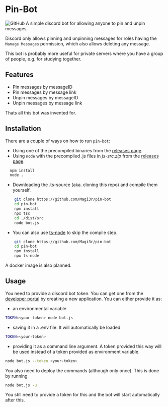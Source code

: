 
# Pin-Bot
![GitHub](https://img.shields.io/github/license/Magi3r/pin-bot)
A simple discord bot for allowing anyone to pin and unpin messages.

Discord only allows pinning and unpinning messages for roles having the `Manage Messages` permission, which also allows deleting any message.

This bot is probably more useful for private servers where you have a group of people, e.g. for studying together. 
## Features

- Pin messages by messageID
- Pin messages by message link
- Unpin messages by messageID
- Unpin messages by message link

Thats all this bot was invented for.

## Installation
There are a couple of ways on how to run `pin-bot`:
- Using one of the precompiled binaries from the [releases page](https://github.com/Magi3r/pin-bot/releases/).
- Using `node` with the precompiled .js files in _js-src.zip_ from the [releases page](https://github.com/Magi3r/pin-bot/releases).

```bash
  npm install
  node .
```
- Downloading the .ts-source (aka. cloning this repo) and compile them yourself.

```bash
    git clone https://github.com/Magi3r/pin-bot
    cd pin-bot
    npm install
    npx tsc
    cd ./dist/src
    node bot.js
```
- You can also use [ts-node](https://www.npmjs.com/package/ts-node) to skip the compile step.

```bash
    git clone https://github.com/Magi3r/pin-bot
    cd pin-bot
    npm install
    npx ts-node
```

A docker image is also planned.
## Usage
You need to provide a discord bot token. You can get one from the [developer portal](https://discord.com/developers/applications) by creating a new application. You can either provide it as:
- an environmental variable
```bash
TOKEN=<your-token> node bot.js
```
- saving it in a .env file. It will automatically be loaded
```bash
TOKEN=<your-token>
```
- providing it as a command line argument. A token provided this way will be used instead of a token provided as environment variable.
```bash
node bot.js --token <your-token>
```

You also need to deploy the commands (although only once). This is done by running
```bash
node bot.js -u
```
You still need to provide a token for this and the bot will start automatically after this.